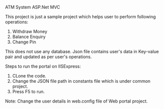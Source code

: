 ATM System ASP.Net MVC

This project is just a sample project which helps user to perform following operations:

1. Withdraw Money
2. Balance Enquiry
3. Change Pin

This does not use any database. Json file contains user's data in Key-value pair and updated as per user's operations.

Steps to run the portal on IISExpress:

1. CLone the code.
2. Change the JSON file path in constants file which is under common project.
3. Press F5 to run.


Note: Change the user details in web.config file of Web portal project.
